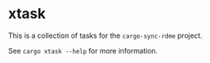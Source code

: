 <!-- cargo-sync-rdme title [[ -->
# xtask
<!-- cargo-sync-rdme ]] -->

This is a collection of tasks for the `cargo-sync-rdme` project.

See `cargo xtask --help` for more information.
